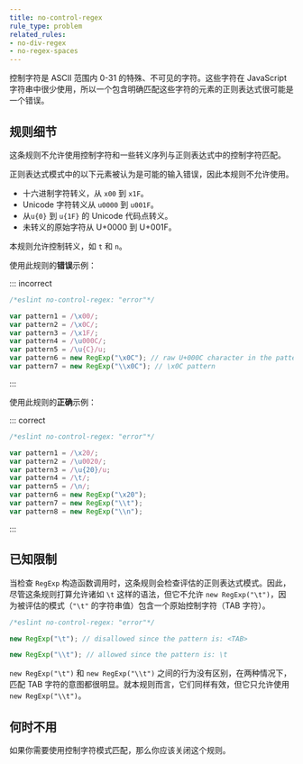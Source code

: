 ```yaml
---
title: no-control-regex
rule_type: problem
related_rules:
- no-div-regex
- no-regex-spaces
---
```


控制字符是 ASCII 范围内 0-31 的特殊、不可见的字符。这些字符在 JavaScript 字符串中很少使用，所以一个包含明确匹配这些字符的元素的正则表达式很可能是一个错误。

## 规则细节

这条规则不允许使用控制字符和一些转义序列与正则表达式中的控制字符匹配。

正则表达式模式中的以下元素被认为是可能的输入错误，因此本规则不允许使用。

* 十六进制字符转义，从 `x00` 到 `x1F`。
* Unicode 字符转义从 `u0000` 到 `u001F`。
* 从`u{0}` 到 `u{1F}` 的 Unicode 代码点转义。
* 未转义的原始字符从 U+0000 到 U+001F。

本规则允许控制转义，如 `t` 和 `n`。

使用此规则的**错误**示例：

::: incorrect

```js
/*eslint no-control-regex: "error"*/

var pattern1 = /\x00/;
var pattern2 = /\x0C/;
var pattern3 = /\x1F/;
var pattern4 = /\u000C/;
var pattern5 = /\u{C}/u;
var pattern6 = new RegExp("\x0C"); // raw U+000C character in the pattern
var pattern7 = new RegExp("\\x0C"); // \x0C pattern
```

:::

使用此规则的**正确**示例：

::: correct

```js
/*eslint no-control-regex: "error"*/

var pattern1 = /\x20/;
var pattern2 = /\u0020/;
var pattern3 = /\u{20}/u;
var pattern4 = /\t/;
var pattern5 = /\n/;
var pattern6 = new RegExp("\x20");
var pattern7 = new RegExp("\\t");
var pattern8 = new RegExp("\\n");
```

:::

## 已知限制

当检查 `RegExp` 构造函数调用时，这条规则会检查评估的正则表达式模式。因此，尽管这条规则打算允许诸如 `\t` 这样的语法，但它不允许 `new RegExp("\t")`，因为被评估的模式（`"\t"` 的字符串值）包含一个原始控制字符（TAB 字符）。

```js
/*eslint no-control-regex: "error"*/

new RegExp("\t"); // disallowed since the pattern is: <TAB>

new RegExp("\\t"); // allowed since the pattern is: \t
```

`new RegExp("\t")` 和 `new RegExp("\\t")` 之间的行为没有区别，在两种情况下，匹配 TAB 字符的意图都很明显。就本规则而言，它们同样有效，但它只允许使用 `new RegExp("\\t")`。

## 何时不用

如果你需要使用控制字符模式匹配，那么你应该关闭这个规则。
